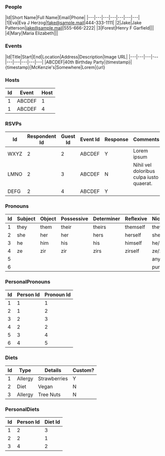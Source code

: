 ### People
|Id|Short Name|Full Name|Email|Phone|
|---|---|---|---|---|---|---|
|1|Eva|Eva J Herzog|fake@sample.mail|444-333-1111|
|2|Jake|Jake Patterson|jake@sample.mail|555-666-2222|
|3|Forest|Henry F Garfield|||
|4|Mary|Maria Elizabeth|||

### Events
|Id|Title|Start|End|Location|Address|Description|Image URL|
|---|---|---|---|---|---|---|---|---|
|ABCDEF|40th Birthday Party|{timestamp}|{timestamp}|McKenzie's|Somewhere|Lorem|{url}

### Hosts
|Id|Event|Host|
|---|---|---|
|1|ABCDEF|1|
|1|ABCDEF|4|

### RSVPs
|Id|Respondent Id|Guest Id|Event Id|Response|Comments
|---|---|---|---|---|---|
|WXYZ|2|2|ABCDEF|Y|Lorem ipsum
|LMNO|2|3|ABCDEF|N|Nihil vel doloribus culpa iusto quaerat.
|DEFG|2|4|ABCDEF|Y|

### Pronouns
|Id|Subject|Object|Possessive|Determiner|Reflexive|Nickname|Custom
|---|---|---|---|---|---|---|---|
|1|they|them|their|theirs|themself|they/them|N
|2|she|her|her|hers|herself|she/her|N
|3|he|him|his|his|himself|he/him|N
|4|ze|zir|zir|zirs|zirself|ze/zir|N
5||||||any|N
6||||||purple|Y

### PersonalPronouns
|Id|Person Id|Pronoun Id
|---|---|---|
|1|1|1|
|2|1|2|
|3|2|3|
|4|2|2|
|5|3|4|
|6|4|5|

### Diets
|Id|Type|Details|Custom?|
|---|---|---|---|
|1|Allergy|Strawberries|Y|
|2|Diet|Vegan|N
|3|Allergy|Tree Nuts|N

### PersonalDiets
|Id|Person Id|Diet Id|
|---|---|---|
|1|2|3|
|2|2|1|
|3|4|2|